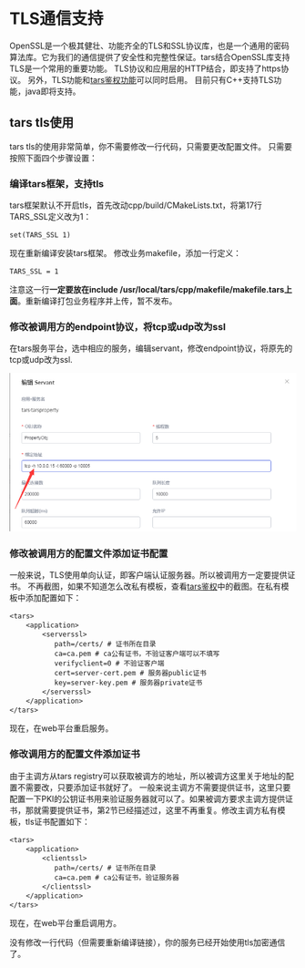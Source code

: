 # TLS通信支持

OpenSSL是一个极其健壮、功能齐全的TLS和SSL协议库，也是一个通用的密码算法库。它为我们的通信提供了安全性和完整性保证。tars结合OpenSSL库支持TLS是一个常用的重要功能。 TLS协议和应用层的HTTP结合，即支持了https协议。 另外，TLS功能和[tars鉴权功能](https://github.com/TarsCloud/Tars/blob/master/docs/tars_auth.md)可以同时启用。 目前只有C++支持TLS功能，java即将支持。

## tars tls使用

tars tls的使用非常简单，你不需要修改一行代码，只需要更改配置文件。 只需要按照下面四个步骤设置：

### 编译tars框架，支持tls

tars框架默认不开启tls，首先改动cpp/build/CMakeLists.txt，将第17行TARS\_SSL定义改为1：

```text
set(TARS_SSL 1)
```

现在重新编译安装tars框架。 修改业务makefile，添加一行定义：

```text
TARS_SSL = 1
```

注意这一行**一定要放在include /usr/local/tars/cpp/makefile/makefile.tars上面**。重新编译打包业务程序并上传，暂不发布。

### 修改被调用方的endpoint协议，将tcp或udp改为ssl

在tars服务平台，选中相应的服务，编辑servant，修改endpoint协议，将原先的tcp或udp改为ssl.

![](../assets/tars_ssl_endpoint.png)

### 修改被调用方的配置文件添加证书配置

一般来说，TLS使用单向认证，即客户端认证服务器。所以被调用方一定要提供证书。 不再截图，如果不知道怎么改私有模板，查看[tars鉴权](https://github.com/TarsCloud/Tars/blob/master/docs/tars_auth.md)中的截图。在私有模板中添加配置如下：

```text
<tars>
    <application>
        <serverssl>
           path=/certs/ # 证书所在目录
           ca=ca.pem # ca公有证书，不验证客户端可以不填写
           verifyclient=0 # 不验证客户端
           cert=server-cert.pem # 服务器public证书
           key=server-key.pem # 服务器private证书
        </serverssl>
    </application>
</tars>
```

现在，在web平台重启服务。

### 修改调用方的配置文件添加证书

由于主调方从tars registry可以获取被调方的地址，所以被调方这里关于地址的配置不需要改，只要添加证书就好了。 一般来说主调方不需要提供证书，这里只要配置一下PKI的公钥证书用来验证服务器就可以了。如果被调方要求主调方提供证书，那就需要提供证书，第2节已经描述过，这里不再重复。修改主调方私有模板，tls证书配置如下：

```text
<tars>
    <application>
        <clientssl>
           path=/certs/ # 证书所在目录
           ca=ca.pem # ca公有证书，验证服务器
        </clientssl>
    </application>
</tars>
```

现在，在web平台重启调用方。

没有修改一行代码（但需要重新编译链接），你的服务已经开始使用tls加密通信了。






